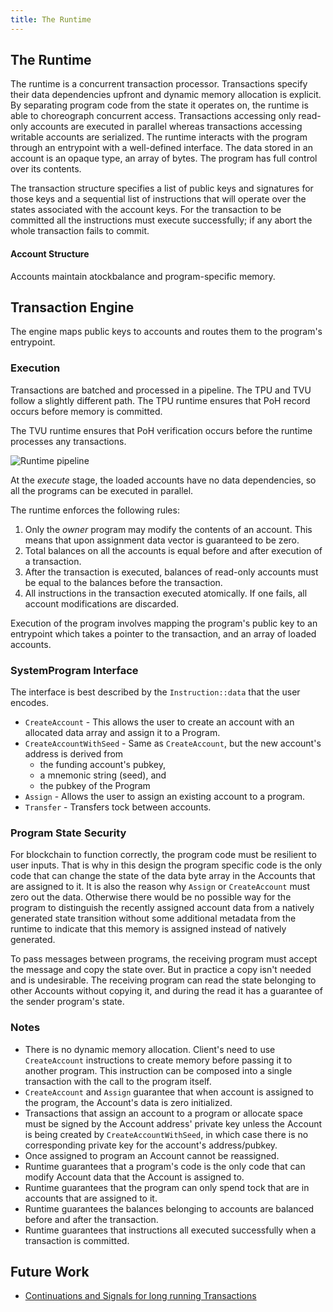 ```yaml
---
title: The Runtime
---
```


## The Runtime

The runtime is a concurrent transaction processor. Transactions specify their data dependencies upfront and dynamic memory allocation is explicit. By separating program code from the state it operates on, the runtime is able to choreograph concurrent access. Transactions accessing only read-only accounts are executed in parallel whereas transactions accessing writable accounts are serialized. The runtime interacts with the program through an entrypoint with a well-defined interface. The data stored in an account is an opaque type, an array of bytes. The program has full control over its contents.

The transaction structure specifies a list of public keys and signatures for those keys and a sequential list of instructions that will operate over the states associated with the account keys. For the transaction to be committed all the instructions must execute successfully; if any abort the whole transaction fails to commit.

#### Account Structure

Accounts maintain atockbalance and program-specific memory.

## Transaction Engine

The engine maps public keys to accounts and routes them to the program's entrypoint.

### Execution

Transactions are batched and processed in a pipeline. The TPU and TVU follow a slightly different path. The TPU runtime ensures that PoH record occurs before memory is committed.

The TVU runtime ensures that PoH verification occurs before the runtime processes any transactions.

![Runtime pipeline](/img/runtime.svg)

At the _execute_ stage, the loaded accounts have no data dependencies, so all the programs can be executed in parallel.

The runtime enforces the following rules:

1. Only the _owner_ program may modify the contents of an account. This means that upon assignment data vector is guaranteed to be zero.
2. Total balances on all the accounts is equal before and after execution of a transaction.
3. After the transaction is executed, balances of read-only accounts must be equal to the balances before the transaction.
4. All instructions in the transaction executed atomically. If one fails, all account modifications are discarded.

Execution of the program involves mapping the program's public key to an entrypoint which takes a pointer to the transaction, and an array of loaded accounts.

### SystemProgram Interface

The interface is best described by the `Instruction::data` that the user encodes.

- `CreateAccount` - This allows the user to create an account with an allocated data array and assign it to a Program.
- `CreateAccountWithSeed` - Same as `CreateAccount`, but the new account's address is derived from
  - the funding account's pubkey,
  - a mnemonic string (seed), and
  - the pubkey of the Program
- `Assign` - Allows the user to assign an existing account to a program.
- `Transfer` - Transfers tock between accounts.

### Program State Security

For blockchain to function correctly, the program code must be resilient to user inputs. That is why in this design the program specific code is the only code that can change the state of the data byte array in the Accounts that are assigned to it. It is also the reason why `Assign` or `CreateAccount` must zero out the data. Otherwise there would be no possible way for the program to distinguish the recently assigned account data from a natively generated state transition without some additional metadata from the runtime to indicate that this memory is assigned instead of natively generated.

To pass messages between programs, the receiving program must accept the message and copy the state over. But in practice a copy isn't needed and is undesirable. The receiving program can read the state belonging to other Accounts without copying it, and during the read it has a guarantee of the sender program's state.

### Notes

- There is no dynamic memory allocation. Client's need to use `CreateAccount` instructions to create memory before passing it to another program. This instruction can be composed into a single transaction with the call to the program itself.
- `CreateAccount` and `Assign` guarantee that when account is assigned to the program, the Account's data is zero initialized.
- Transactions that assign an account to a program or allocate space must be signed by the Account address' private key unless the Account is being created by `CreateAccountWithSeed`, in which case there is no corresponding private key for the account's address/pubkey.
- Once assigned to program an Account cannot be reassigned.
- Runtime guarantees that a program's code is the only code that can modify Account data that the Account is assigned to.
- Runtime guarantees that the program can only spend tock that are in accounts that are assigned to it.
- Runtime guarantees the balances belonging to accounts are balanced before and after the transaction.
- Runtime guarantees that instructions all executed successfully when a transaction is committed.

## Future Work

- [Continuations and Signals for long running Transactions](https://github.com/analog-labs/solana/issues/1485)
